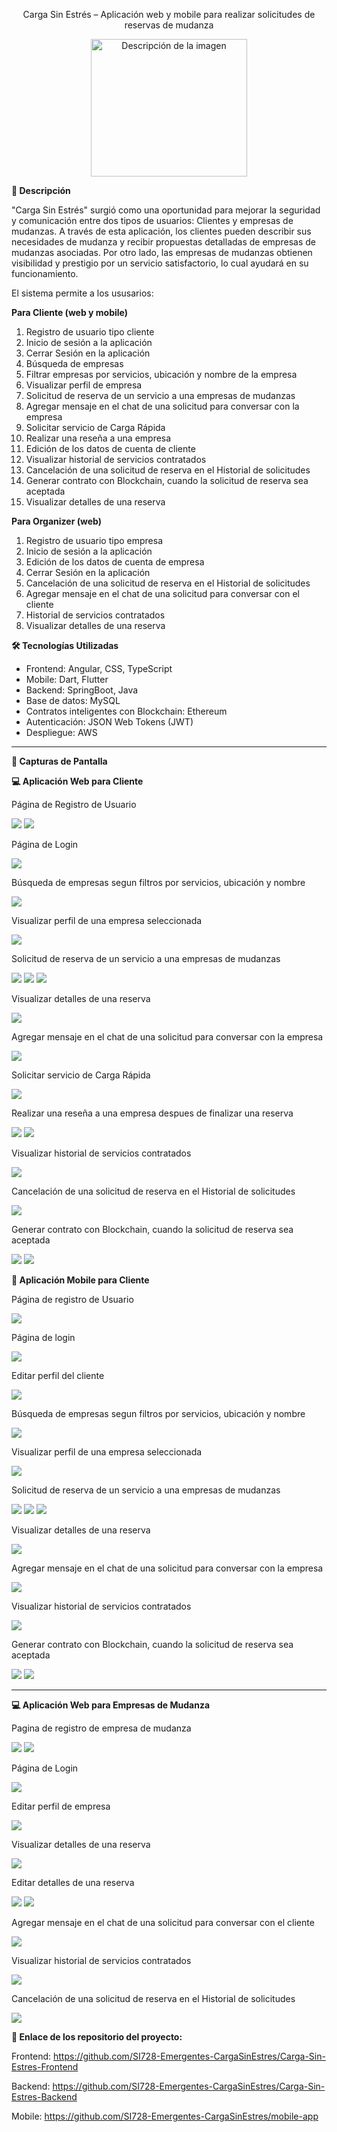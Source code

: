 ﻿<p align="center">
Carga Sin Estrés – Aplicación web y mobile para realizar solicitudes de reservas de mudanza
</p>

<p align="center">
  <img src="1.png" alt="Descripción de la imagen" width="250" height="220">
</p>


**📖 Descripción**

"Carga Sin Estrés" surgió como una oportunidad para 
mejorar la seguridad y comunicación entre dos tipos de 
usuarios: Clientes y empresas de mudanzas. A través de
esta aplicación, los clientes 
pueden describir sus necesidades de mudanza y recibir 
propuestas detalladas de empresas de mudanzas asociadas.
Por otro lado, las empresas de mudanzas obtienen 
visibilidad y prestigio por un servicio satisfactorio,
lo cual ayudará en su funcionamiento. 

El sistema permite a los ususarios:


**Para Cliente (web y mobile)**
1. Registro de usuario tipo cliente
2. Inicio de sesión a la aplicación
3. Cerrar Sesión en la aplicación
4. Búsqueda de empresas
5. Filtrar empresas por servicios, ubicación y nombre de la empresa
6. Visualizar perfil de empresa
7. Solicitud de reserva de un servicio a una empresas de mudanzas
8. Agregar mensaje en el chat de una solicitud para conversar con la empresa
9. Solicitar servicio de Carga Rápida
10. Realizar una reseña a una empresa
11. Edición de los datos de cuenta de cliente
12. Visualizar historial de servicios contratados
13. Cancelación de una solicitud de reserva en el Historial de solicitudes
14. Generar contrato con Blockchain, cuando la solicitud de reserva sea aceptada
15. Visualizar detalles de una reserva

**Para Organizer (web)**
1. Registro de usuario tipo empresa
2. Inicio de sesión a la aplicación
3. Edición de los datos de cuenta de empresa
4. Cerrar Sesión en la aplicación
5. Cancelación de una solicitud de reserva en el Historial de solicitudes
6. Agregar mensaje en el chat de una solicitud para conversar con el cliente
7. Historial de servicios contratados
8. Visualizar detalles de una reserva


**🛠️ Tecnologías Utilizadas**

- Frontend: Angular, CSS, TypeScript
- Mobile: Dart, Flutter
- Backend: SpringBoot, Java
- Base de datos: MySQL
- Contratos inteligentes con Blockchain: Ethereum
- Autenticación: JSON Web Tokens (JWT)
- Despliegue: AWS

***
**🎨 Capturas de Pantalla** 

**💻 Aplicación Web para Cliente**

Página de Registro de Usuario
<td><img src="3.png"></td>
<td><img src="4.png"></td>

Página de Login
<td><img src="2.png"></td>

Búsqueda de empresas segun filtros por servicios, ubicación y nombre 
<td><img src="8.png"></td>

Visualizar perfil de una empresa seleccionada
<td><img src="9.png"></td>

Solicitud de reserva de un servicio a una empresas de mudanzas
<td><img src="10.png"></td>
<td><img src="11.png"></td>
<td><img src="12.png"></td>

Visualizar detalles de una reserva
<td><img src="13.png"></td>

Agregar mensaje en el chat de una solicitud para conversar con la empresa
<td><img src="17.png"></td>

Solicitar servicio de Carga Rápida
<td><img src="7.png"></td>

Realizar una reseña a una empresa despues de finalizar una reserva
<td><img src="20.png"></td>
<td><img src="12.png"></td>

Visualizar historial de servicios contratados
<td><img src="21.png"></td>

Cancelación de una solicitud de reserva en el Historial de solicitudes
<td><img src="22.png"></td>

Generar contrato con Blockchain, cuando la solicitud de reserva sea aceptada
<td><img src="18.png"></td>
<td><img src="19.png"></td>


**📱 Aplicación Mobile para Cliente**

Página de registro de Usuario
<td><img src="26.png"></td>

Página de login
<td><img src="25.png"></td>

Editar perfil del cliente
<td><img src="36.png"></td>

Búsqueda de empresas segun filtros por servicios, ubicación y nombre
<td><img src="27.png"></td>

Visualizar perfil de una empresa seleccionada
<td><img src="28.png"></td>

Solicitud de reserva de un servicio a una empresas de mudanzas
<td><img src="29.png"></td>
<td><img src="30.png"></td>
<td><img src="31.png"></td>

Visualizar detalles de una reserva
<td><img src="32.png"></td>

Agregar mensaje en el chat de una solicitud para conversar con la empresa
<td><img src="35.png"></td>

Visualizar historial de servicios contratados
<td><img src="37.png"></td>

Generar contrato con Blockchain, cuando la solicitud de reserva sea aceptada
<td><img src="33.png"></td>
<td><img src="34.png"></td>

***
**💻 Aplicación Web para Empresas de Mudanza**

 Pagina de registro de empresa de mudanza
<td><img src="5.png"></td>
<td><img src="6.png"></td>

Página de Login
<td><img src="2.png"></td>

Editar perfil de empresa
<td><img src="23.png"></td>

Visualizar detalles de una reserva
<td><img src="19.png"></td>

Editar detalles de una reserva
<td><img src="24.png"></td>
<td><img src="16.png"></td>

Agregar mensaje en el chat de una solicitud para conversar con el cliente
<td><img src="15.png"></td>

Visualizar historial de servicios contratados
<td><img src="21.png"></td>

Cancelación de una solicitud de reserva en el Historial de solicitudes
<td><img src="22.png"></td>


**🔗 Enlace de los repositorio del proyecto:**

Frontend: https://github.com/SI728-Emergentes-CargaSinEstres/Carga-Sin-Estres-Frontend

Backend: https://github.com/SI728-Emergentes-CargaSinEstres/Carga-Sin-Estres-Backend

Mobile: https://github.com/SI728-Emergentes-CargaSinEstres/mobile-app


































































































